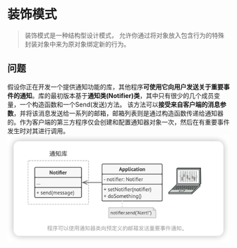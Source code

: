 # 装饰模式
> 装饰模式是一种结构型设计模式， 允许你通过将对象放入包含行为的特殊封装对象中来为原对象绑定新的行为。

## 问题
假设你正在开发一个提供通知功能的库，其他程序**可使用它向用户发送关于重要事件的通知**。库的最初版本基于**通知类(Notifier)类**，其中只有很少的几个成员变量，一个构造函数和一个Send(发送)方法。
该方法可以**接受来自客户端的消息参数**，并将该消息发送给一系列的邮箱，邮箱列表则是通过构造函数传递给通知器的。作为客户端的第三方程序仅会创建和配置通知器对象一次，然后在有重要事件发生时对其进行调用。
![img.png](img.png)